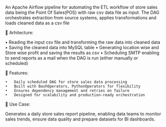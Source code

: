 An Apache Airflow pipeline for automating the ETL workflow of store sales data being the Point Of Sales(POS) with raw csv data file as input.
The DAG orchestrates extraction from source systems, applies transformations and loads cleaned data as a csv file

🔹 Arhitecture:

  •	Reading the input csv file and transforming the raw data into cleaned data 
  •	Saving the cleaned data into MySQL table
  •	Generating location wise and Store wise profit and saving the results as csv 
  •	Scheduling SMTP enabling to send reports as a mail when the DAG is run (either manually or scheduled)

🔹 Features:

 	•	Daily scheduled DAG for store sales data processing
	•	Built with BashOperators, PythonOperators for flexibility
	•	Ensures dependency management and retries on failure
	•	Designed for scalability and production-ready orchestration
 
🔹 Use Case:

Generates a daily store sales report pipeline, enabling data teams to monitor sales trends, ensure data quality and prepare datasets for BI dashboards.
